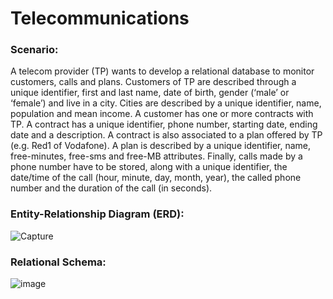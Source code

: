 # Telecommunications

### Scenario:
A telecom provider (TP) wants to develop a relational database to monitor customers, calls and plans.
Customers of TP are described through a unique identifier, first and last name, date of birth, gender (‘male’ or ‘female’) and live in a city. Cities are described by a unique identifier, name, population and mean income. A customer has one or more contracts with TP. A contract has a unique identifier, phone number, starting date, ending date and a description. A contract is also associated to a plan offered by TP (e.g. Red1 of Vodafone). A plan is described by a unique identifier, name, free-minutes, free-sms and free-MB attributes. Finally, calls made by a phone number have to be stored, along with a unique identifier, the date/time of the call (hour, minute, day, month, year), the called phone number and the duration of the call (in seconds).

### Entity-Relationship Diagram (ERD):

![Capture](https://user-images.githubusercontent.com/99885124/154706260-5c3afa8c-9717-4d85-8daa-179bcbaf7073.JPG)

### Relational Schema:

![image](https://user-images.githubusercontent.com/99885124/154706659-f44cffeb-5a83-4cc4-a4a5-ed519f12f50a.png)
